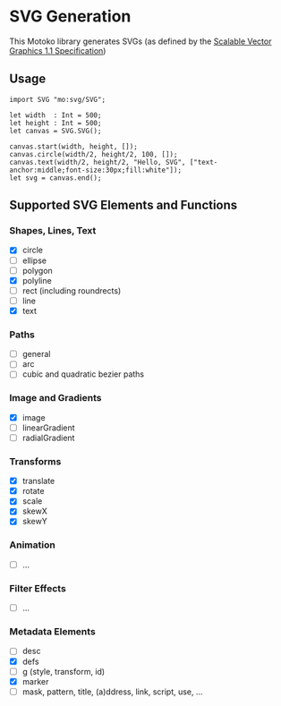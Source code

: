 # SVG Generation

This Motoko library generates SVGs (as defined by the [Scalable Vector Graphics 1.1 Specification](http://www.w3.org/TR/SVG11))

## Usage

```motoko
import SVG "mo:svg/SVG";

let width  : Int = 500;
let height : Int = 500;
let canvas = SVG.SVG();

canvas.start(width, height, []);
canvas.circle(width/2, height/2, 100, []);
canvas.text(width/2, height/2, "Hello, SVG", ["text-anchor:middle;font-size:30px;fill:white"]);
let svg = canvas.end();
```

## Supported SVG Elements and Functions

### Shapes, Lines, Text

- [x] circle
- [ ] ellipse
- [ ] polygon
- [x] polyline
- [ ] rect (including roundrects)
- [ ] line
- [x] text

### Paths

- [ ] general
- [ ] arc
- [ ] cubic and quadratic bezier paths

### Image and Gradients

- [x] image
- [ ] linearGradient
- [ ] radialGradient

### Transforms

- [x] translate
- [x] rotate
- [x] scale
- [x] skewX
- [x] skewY

### Animation

- [ ] ...

### Filter Effects

- [ ] ...

### Metadata Elements

- [ ] desc
- [x] defs
- [ ] g (style, transform, id)
- [x] marker
- [ ] mask, pattern, title, (a)ddress, link, script, use, ...
